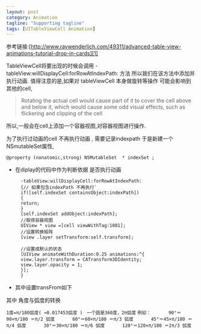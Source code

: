 ```yaml
---
layout: post
category: Animation
tagline: "Supporting tagline"
tags: [UITableViewCell Animation]
---
```


参考链接:[http://www.raywenderlich.com/49311/advanced-table-view-animations-tutorial-drop-in-cards][1]

TableViewCell将要出现的时候会调用
-tableView:willDisplayCell:forRowAtIndexPath: 方法
所以我们在该方法中添加并执行动画.
值得注意的是,如果对 tableViewCell 本身做旋转等操作 可能会影响到其他的cell,

> Rotating the actual cell would cause part of it to cover the cell above and below it, which would cause some odd visual effects, such as flickering and clipping of the cell


所以,一般会在cell上添加一个容器视图,对容器视图进行操作.

为了执行过动画的cell 不再执行动画 , 需要记录indexpath 于是新建一个NSmutableSet属性,

	@property (nonatomic,strong) NSMutableSet  * indexSet ;


* 在diplay的代码中作为判断依据 是否执行动画

		-tableView:willDisplayCell:forRowAtIndexPath: 
		{// 如果包含indexPath 不再执行`
		if([self.indexSet containsObject:indexPath])
		{
		return;
		}
		[self.indexSet addObject:indexPath];
		//取得容器视图
		UIView * view =[cell viewWithTag:1001];
		//设置转换矩阵
		[view .layer setTransform:self.transform];
		
		//设置成默认的状态
		[UIView animateWithDuration:0.25 animations:^{
		view.layer.transform = CATransform3DIdentity;
		view.layer.opacity = 1;
		}];
		}

* 其中设置transFrom如下


其中 角度与弧度的转换

`1度=π/180弧度( ≈0.017453弧度 ) `
`一个圆是360度，2π弧度`
`例如： `
`	  90°＝90×π/180 ＝π/2 弧度 `
`	  60°＝60×π/180 ＝π/3 弧度 `
`	  45°＝45×π/180 ＝π/4 弧度 `
`	  30°＝30×π/180 ＝π/6 弧度 `
`	  120°＝120×π/180 ＝2π/3 弧度`

[1]:	http://www.raywenderlich.com/49311/advanced-table-view-animations-tutorial-drop-in-cards